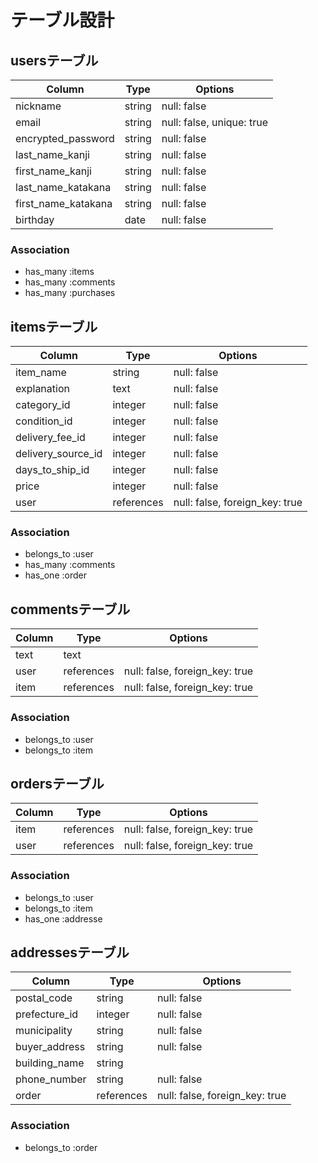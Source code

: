 # テーブル設計

## usersテーブル
| Column              | Type    | Options                   |
| ------------------- | ------- | ------------------------- |
| nickname            | string  | null: false               |
| email               | string  | null: false, unique: true |
| encrypted_password  | string  | null: false               |
| last_name_kanji     | string  | null: false               |
| first_name_kanji    | string  | null: false               |
| last_name_katakana  | string  | null: false               |
| first_name_katakana | string  | null: false               |
| birthday            | date    | null: false               |

### Association

- has_many  :items
- has_many  :comments
- has_many  :purchases

## itemsテーブル
| Column             | Type          | Options                        |
| ------------------ | ------------- | ------------------------------ |
| item_name          | string        | null: false                    |
| explanation        | text          | null: false                    |
| category_id        | integer       | null: false                    |
| condition_id       | integer       | null: false                    |
| delivery_fee_id    | integer       | null: false                    |
| delivery_source_id | integer       | null: false                    |
| days_to_ship_id    | integer       | null: false                    |
| price              | integer       | null: false                    |
| user               | references    | null: false, foreign_key: true |

### Association


- belongs_to  :user
- has_many    :comments
- has_one     :order

## commentsテーブル
| Column      | Type       | Options                        |
| ----------- | ---------- | ------------------------------ |
| text        | text       |                                |
| user        | references | null: false, foreign_key: true |
| item        | references | null: false, foreign_key: true |

### Association

- belongs_to  :user
- belongs_to  :item

## ordersテーブル
| Column         | Type       | Options                        |
| -------------- | ---------- | ------------------------------ |
| item           | references | null: false, foreign_key: true |
| user           | references | null: false, foreign_key: true |

### Association

- belongs_to  :user
- belongs_to  :item
- has_one     :addresse

## addressesテーブル
| Column          | Type          | Options                        |
| --------------- | ------------- | ------------------------------ |
| postal_code     | string        | null: false                    |
| prefecture_id   | integer       | null: false                    |
| municipality    | string        | null: false                    |
| buyer_address   | string        | null: false                    |
| building_name   | string        |                                |
| phone_number    | string        | null: false                    |
| order           | references    | null: false, foreign_key: true |

### Association

- belongs_to  :order
